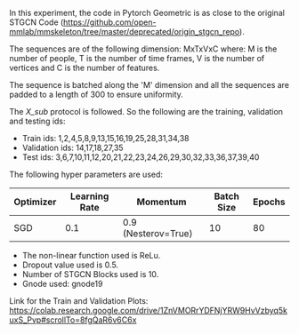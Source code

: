 In this experiment, the code in Pytorch Geometric is as close to the original STGCN Code (https://github.com/open-mmlab/mmskeleton/tree/master/deprecated/origin_stgcn_repo).

The sequences are of the following dimension: MxTxVxC where:
M is the number of people, T is the number of time frames, V is the number of vertices and C is the number of features.

The sequence is batched along the 'M' dimension and all the sequences are padded to a length of 300 to ensure uniformity.

The *X_sub* protocol is followed. So the following are the training, validation and testing ids:
+ Train ids: 1,2,4,5,8,9,13,15,16,19,25,28,31,34,38
+ Validation ids: 14,17,18,27,35
+ Test ids: 3,6,7,10,11,12,20,21,22,23,24,26,29,30,32,33,36,37,39,40

The following hyper parameters are used:

 Optimizer  | Learning Rate |  Momentum |  Batch Size | Epochs
 ------------- | -------------| ---------- | ---------| -------
 SGD           | 0.1          | 0.9 (Nesterov=True)| 10 | 80 


+ The non-linear function used is ReLu. 
+ Dropout value used is 0.5. 
+ Number of STGCN Blocks used is 10.
+ Gnode used: gnode19

Link for the Train and Validation Plots: https://colab.research.google.com/drive/1ZnVMORrYDFNjYRW9HvVzbyq5kuxS_Pvp#scrollTo=8fgQaR6v6C6x
